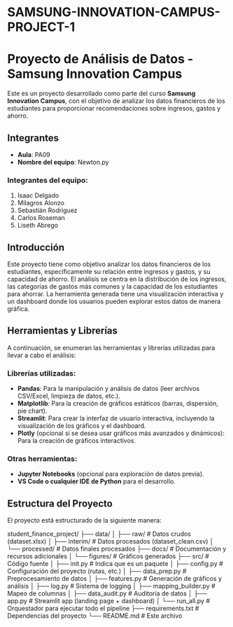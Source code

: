 # SAMSUNG-INNOVATION-CAMPUS-PROJECT-1

# Proyecto de Análisis de Datos - Samsung Innovation Campus

Este es un proyecto desarrollado como parte del curso **Samsung Innovation Campus**, con el objetivo de analizar los datos financieros de los estudiantes para proporcionar recomendaciones sobre ingresos, gastos y ahorro.

## Integrantes

- **Aula**: PA09
- **Nombre del equipo**: Newton.py

### Integrantes del equipo:

1. Isaac Delgado
2. Milagros Alonzo
3. Sebastián Rodriguez
4. Carlos Roseman
5. Liseth Abrego

## Introducción

Este proyecto tiene como objetivo analizar los datos financieros de los estudiantes, específicamente su relación entre ingresos y gastos, y su capacidad de ahorro. El análisis se centra en la distribución de los ingresos, las categorías de gastos más comunes y la capacidad de los estudiantes para ahorrar. La herramienta generada tiene una visualización interactiva y un dashboard donde los usuarios pueden explorar estos datos de manera gráfica.

## Herramientas y Librerías

A continuación, se enumeran las herramientas y librerías utilizadas para llevar a cabo el análisis:

### **Librerías utilizadas**:

- **Pandas**: Para la manipulación y análisis de datos (leer archivos CSV/Excel, limpieza de datos, etc.).
- **Matplotlib**: Para la creación de gráficos estáticos (barras, dispersión, pie chart).
- **Streamlit**: Para crear la interfaz de usuario interactiva, incluyendo la visualización de los gráficos y el dashboard.
- **Plotly** (opcional si se desea usar gráficos más avanzados y dinámicos): Para la creación de gráficos interactivos.

### **Otras herramientas**:

- **Jupyter Notebooks** (opcional para exploración de datos previa).
- **VS Code o cualquier IDE de Python** para el desarrollo.

## Estructura del Proyecto

El proyecto está estructurado de la siguiente manera:

student_finance_project/
├── data/
│ ├── raw/ # Datos crudos (dataset.xlsx)
│ ├── interim/ # Datos procesados (dataset_clean.csv)
│ └── processed/ # Datos finales procesados
├── docs/ # Documentación y recursos adicionales
│ └── figures/ # Gráficos generados
├── src/ # Código fuente
│ ├── init.py # Indica que es un paquete
│ ├── config.py # Configuración del proyecto (rutas, etc.)
│ ├── data_prep.py # Preprocesamiento de datos
│ ├── features.py # Generación de gráficos y análisis
│ ├── log.py # Sistema de logging
│ ├── mapping_builder.py # Mapeo de columnas
│ ├── data_audit.py # Auditoría de datos
│ ├── app.py # Streamlit app (landing page + dashboard)
│ └── run_all.py # Orquestador para ejecutar todo el pipeline
├── requirements.txt # Dependencias del proyecto
└── README.md # Este archivo